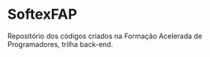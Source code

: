 # SoftexFAP
Repositório dos códigos criados na Formação Acelerada de Programadores, trilha back-end.
